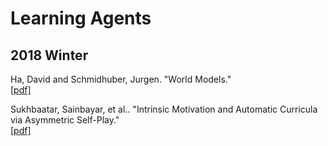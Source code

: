 # Learning Agents

## 2018 Winter
Ha, David and Schmidhuber, Jurgen. "World Models."
</br>[[pdf]](https://arxiv.org/pdf/1803.10122.pdf)

Sukhbaatar, Sainbayar, et al.. "Intrinsic Motivation and Automatic Curricula via Asymmetric Self-Play."
</br>[[pdf]](https://openreview.net/pdf?id=SkT5Yg-RZ)